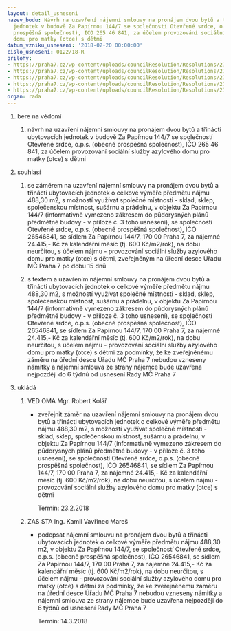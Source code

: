 ```yaml
---
layout: detail_usneseni
nazev_bodu: Návrh na uzavření nájemní smlouvy na pronájem dvou bytů a třinácti ubytovacích
  jednotek v budově Za Papírnou 144/7 se společností Otevřené srdce, o.p.s. (obecně
  prospěšná společnost), IČO 265 46 841, za účelem provozování sociální služby azylového
  domu pro matky (otce) s dětmi
datum_vzniku_usneseni: '2018-02-20 00:00:00'
cislo_usneseni: 0122/18-R
prilohy:
- https://praha7.cz/wp-content/uploads/councilResolution/Resolutions/27201/export/01_ZaPapirnou7NajemSml~327191.docx
- https://praha7.cz/wp-content/uploads/councilResolution/Resolutions/27201/export/02_ZaPapirnou7NajemSml~327190.docx
- https://praha7.cz/wp-content/uploads/councilResolution/Resolutions/27201/export/03_ZaPapirnou7NajemSml~327189.pdf
- https://praha7.cz/wp-content/uploads/councilResolution/Resolutions/27201/export/04_ZaPapirnou7NajemSml~327188.pdf
- https://praha7.cz/wp-content/uploads/councilResolution/Resolutions/27201/export/export~328127.pdf
organ: rada
---
```

<ol class="urzList_view" id="urzList">
<li id="" class="urzClass1"><span name="1">bere na vědomí</span> 
<ol class="urzOlClass decimal ">
<li id="" class="urzClass2" style="TEXT-ALIGN: left"><span><p>návrh na uzavření nájemní smlouvy na pronájem dvou bytů a třinácti ubytovacích jednotek v budově Za Papírnou 144/7 se společností Otevřené srdce, o.p.s. (obecně prospěšná společnost), IČO 265 46 841, za účelem provozování sociální služby azylového domu pro matky (otce) s dětmi</p></span></li></ol></li>
<li id="" class="urzClass1"><span name="26">souhlasí</span> 
<ol id="" class="urzOlClass decimal ">
<li style="text-align: left;" id="" class="urzClass2"><span><p>se záměrem na uzavření nájemní smlouvy na pronájem dvou bytů a třinácti ubytovacích jednotek o celkové výměře předmětu nájmu 488,30 m2, s možností využívat společné místnosti - sklad, sklep, společenskou místnost, sušárnu a prádelnu, v objektu Za Papírnou 144/7 (informativně vymezeno zákresem do půdorysných plánů předmětné budovy - v příloze č. 3 toho usnesení), se společností Otevřené srdce, o.p.s. (obecně prospěšná společnost), IČO 26546841, se sídlem Za Papírnou 144/7, 170 00 Praha 7, za nájemné 24.415,- Kč za kalendářní měsíc (tj. 600 Kč/m2/rok), na dobu neurčitou, s účelem nájmu - provozování sociální služby azylového domu pro matky (otce) s dětmi, zveřejněným na úřední desce Úřadu MČ Praha 7 po dobu 15 dnů</p></span></li><li style="text-align: left;" id="" class="urzClass2"><span><p>s textem a uzavřením nájemní smlouvy na pronájem dvou bytů a třinácti ubytovacích jednotek o celkové výměře předmětu nájmu 488,30 m2, s možností využívat společné místnosti - sklad, sklep, společenskou místnost, sušárnu a prádelnu, v objektu Za Papírnou 144/7 (informativně vymezeno zákresem do půdorysných plánů předmětné budovy - v příloze č. 3 toho usnesení), se společností Otevřené srdce, o.p.s. (obecně prospěšná společnost), IČO 26546841, se sídlem Za Papírnou 144/7, 170 00 Praha 7, za nájemné 24.415,- Kč za kalendářní měsíc (tj. 600 Kč/m2/rok), na dobu neurčitou, s účelem nájmu - provozování sociální služby azylového domu pro matky (otce) s dětmi za podmínky, že ke zveřejněnému záměru na úřední desce Úřadu MČ Praha 7 nebudou vzneseny námitky a nájemní smlouva ze strany nájemce bude uzavřena nejpozději do 6 týdnů od usnesení Rady MČ Praha 7</p></span></li></ol></li><li class="urzClass1" id="urzUkoly"><span name="1">ukládá</span><ol class="urzOlClass"><li class="urzClass2"><span><p>VED OMA Mgr. Robert Kolář</p></span><ul class="urzUlClass"><li class="urzClass3"><span><p>zveřejnit záměr na uzavření nájemní smlouvy na pronájem dvou bytů a třinácti ubytovacích jednotek o celkové výměře předmětu nájmu 488,30 m2, s možností využívat společné místnosti - sklad, sklep, společenskou místnost, sušárnu a prádelnu, v objektu Za Papírnou 144/7 (informativně vymezeno zákresem do půdorysných plánů předmětné budovy - v příloze č. 3 toho usnesení), se společností Otevřené srdce, o.p.s. (obecně prospěšná společnost), IČO 26546841, se sídlem Za Papírnou 144/7, 170 00 Praha 7, za nájemné 24.415,- Kč za kalendářní měsíc (tj. 600 Kč/m2/rok), na dobu neurčitou, s účelem nájmu - provozování sociální služby azylového domu pro matky (otce) s dětmi</p></span><span class="urzUkolTermin">  Termín:&nbsp;23.2.2018</span></li></ul></li><li class="urzClass2"><span><p>ZAS STA Ing. Kamil Vavřinec Mareš</p></span><ul class="urzUlClass"><li class="urzClass3"><span><p>podepsat nájemní smlouvu na pronájem dvou bytů a třinácti ubytovacích jednotek o celkové výměře předmětu nájmu 488,30 m2, v objektu Za Papírnou 144/7, se společností Otevřené srdce, o.p.s. (obecně prospěšná společnost), IČO 26546841, se sídlem Za Papírnou 144/7, 170 00 Praha 7, za nájemné 24.415,- Kč za kalendářní měsíc (tj. 600 Kč/m2/rok), na dobu neurčitou, s účelem nájmu - provozování sociální služby azylového domu pro matky (otce) s dětmi za podmínky, že ke zveřejněnému záměru na úřední desce Úřadu MČ Praha 7 nebudou vzneseny námitky a nájemní smlouva ze strany nájemce bude uzavřena nejpozději do 6 týdnů od usnesení Rady MČ Praha 7</p></span><span class="urzUkolTermin">  Termín:&nbsp;14.3.2018</span></li></ul></li></ol></li>
</ol>